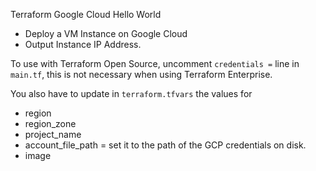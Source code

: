 Terraform Google Cloud Hello World

- Deploy a VM Instance on Google Cloud
- Output Instance IP Address.

To use with Terraform Open Source, uncomment `credentials =` line in `main.tf`, this is not necessary when using Terraform Enterprise.

You also have to update in `terraform.tfvars` the values for

- region
- region_zone
- project_name
- account_file_path = set it to the path of the GCP credentials on disk.
- image
